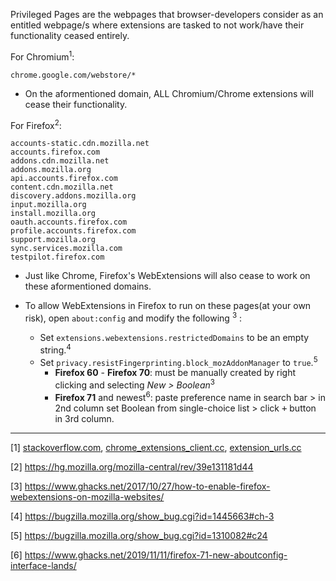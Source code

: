Privileged Pages are the webpages that browser-developers consider as an entitled webpage/s where extensions are tasked to not work/have their functionality ceased entirely.

For Chromium<sup>1</sup>:
```
chrome.google.com/webstore/*
```

- On the aformentioned domain, ALL Chromium/Chrome extensions will cease their functionality.

For Firefox<sup>2</sup>:
```
accounts-static.cdn.mozilla.net
accounts.firefox.com
addons.cdn.mozilla.net
addons.mozilla.org
api.accounts.firefox.com
content.cdn.mozilla.net
discovery.addons.mozilla.org
input.mozilla.org
install.mozilla.org
oauth.accounts.firefox.com
profile.accounts.firefox.com
support.mozilla.org
sync.services.mozilla.com
testpilot.firefox.com
```

- Just like Chrome, Firefox's WebExtensions will also cease to work on these aformentioned domains.

- To allow WebExtensions in Firefox to run on these pages(at your own risk), open `about:config` and modify the following <sup>3</sup> :

    - Set `extensions.webextensions.restrictedDomains` to be an empty string.<sup>4</sup>
    - Set `privacy.resistFingerprinting.block_mozAddonManager` to `true`.<sup>5</sup> 
        - **Firefox 60** - **Firefox 70**: must be manually created by right clicking and selecting _New > Boolean_<sup>3</sup>
        - **Firefox 71** and newest<sup>6</sup>: paste preference name in search bar > in 2nd column set Boolean from single-choice list > click <kbd>+</kbd> button in  3rd column.

***

[1] [stackoverflow.com](https://stackoverflow.com/questions/11613371/chrome-extension-content-script-on-https-chrome-google-com-webstore/11614440#11614440), [chrome_extensions_client.cc](https://chromium.googlesource.com/chromium/src/+/ba355f657a607c74f0de82ad925a4dc1a7c9a95b/chrome/common/extensions/chrome_extensions_client.cc#235), [extension_urls.cc](https://chromium.googlesource.com/chromium/src/+/ba355f657a607c74f0de82ad925a4dc1a7c9a95b/extensions/common/extension_urls.cc#33)

[2] https://hg.mozilla.org/mozilla-central/rev/39e131181d44

[3] https://www.ghacks.net/2017/10/27/how-to-enable-firefox-webextensions-on-mozilla-websites/

[4]  https://bugzilla.mozilla.org/show_bug.cgi?id=1445663#ch-3

[5] https://bugzilla.mozilla.org/show_bug.cgi?id=1310082#c24

[6] https://www.ghacks.net/2019/11/11/firefox-71-new-aboutconfig-interface-lands/

